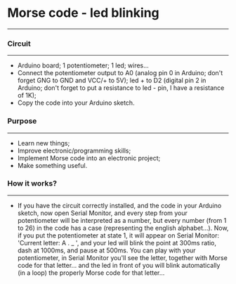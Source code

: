 # Morse code - led blinking
***

### Circuit
***
- Arduino board; 1 potentiometer; 1 led; wires...     
- Connect the potentiometer output to A0 (analog pin 0 in Arduino; don't forget GNG to GND and VCC/+ to 5V); led + to D2 (digital pin 2 in Arduino; don't forget to put a resistance to led - pin, I have a resistance of 1K);      
- Copy the code into your Arduino sketch.    

### Purpose
***
- Learn new things;   
- Improve electronic/programming skills;   
- Implement Morse code into an electronic project;
- Make something useful.

### How it works?
***
- If you have the circuit correctly installed, and the code in your Arduino sketch, now open Serial Monitor, and every step from your potentiometer will be interpreted as a number, but every number (from 1 to 26) in the code has a case (representing the english alphabet...). Now, if you put the potentiometer at state 1, it will appear on Serial Monitor: 'Current letter: A . _ ', and your led will blink the point at 300ms ratio, dash at 1000ms, and pause at 500ms. You can play with your potentiometer, in Serial Monitor you'll see the letter, together with Morse code for that letter... and the led in front of you will blink automatically (in a loop) the properly Morse code for that letter...
